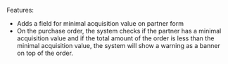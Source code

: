Features:

- Adds a field for minimal acquisition value on partner form
- On the purchase order, the system checks if the partner has a minimal acquisition value and if the total amount of the
  order is less than the minimal acquisition value, the system will show a warning as a banner on top of the order.
